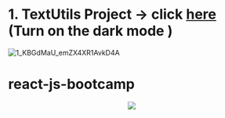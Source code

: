 # 1. TextUtils Project -> click [here](https://github.com/Subham-Maity/textutils)  (Turn on the dark mode )

![1_KBGdMaU_emZX4XR1AvkD4A](https://user-images.githubusercontent.com/97989643/166133262-ed14ce90-b193-4dc7-be6f-3df6e06082c6.gif)

# react-js-bootcamp

<p align="center">
        <img src="https://c.tenor.com/F1XAiC9HVBMAAAAd/coding-codingisfun.gif"/>
        </p>
        
        
     
